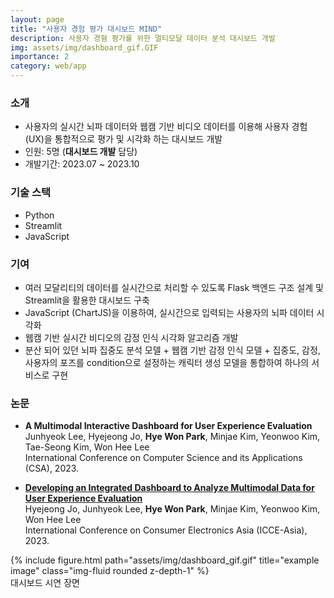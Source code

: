 ```yaml
---
layout: page
title: "사용자 경험 평가 대시보드 MIND"
description: 사용자 경혐 평가를 위한 멀티모달 데이터 분석 대시보드 개발
img: assets/img/dashboard_gif.GIF
importance: 2
category: web/app
---
```




### 소개
- 사용자의 실시간 뇌파 데이터와 웹캠 기반 비디오 데이터를 이용해 사용자 경험 (UX)을 통합적으로 평가 및 시각화 하는 대시보드 개발
- 인원: 5명 (**대시보드 개발** 담당)
- 개발기간: 2023.07 ~ 2023.10

### 기술 스택
- Python
- Streamlit
- JavaScript

### 기여
- 여러 모달리티의 데이터를 실시간으로 처리할 수 있도록 Flask 백엔드 구조 설계 및 Streamlit을 활용한 대시보드 구축
- JavaScript (ChartJS)을 이용하여, 실시간으로 입력되는 사용자의 뇌파 데이터 시각화
- 웹캠 기반 실시간 비디오의 감정 인식 시각화 알고리즘 개발
- 분산 되어 있던 뇌파 집중도 분석 모델 + 웹캠 기반 감정 인식 모델 + 집중도, 감정, 사용자의 포즈를 condition으로 설정하는 캐릭터 생성 모델을 통합하여 하나의 서비스로 구현

### 논문
- **A Multimodal Interactive Dashboard for User Experience Evaluation**  
Junhyeok Lee, Hyejeong Jo, **Hye Won Park**, Minjae Kim, Yeonwoo Kim, Tae-Seong Kim, Won Hee Lee  
International Conference on Computer Science and its Applications (CSA), 2023.

- **[Developing an Integrated Dashboard to Analyze Multimodal Data for User Experience Evaluation](https://ieeexplore.ieee.org/document/10326366)**  
Hyejeong Jo, Junhyeok Lee, **Hye Won Park**, Minjae Kim, Yeonwoo Kim, Won Hee Lee  
International Conference on Consumer Electronics Asia (ICCE-Asia), 2023.


<div class="row">
    <div class="col-sm mt-3 mt-md-0">
        {% include figure.html path="assets/img/dashboard_gif.gif" title="example image" class="img-fluid rounded z-depth-1" %}
    </div>
</div>


<div class="caption">
    대시보드 시연 장면
</div>
